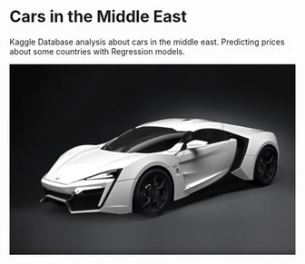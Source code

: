 # Cars in the Middle East
Kaggle Database analysis about cars in the middle east. Predicting prices about some countries with Regression models.

![Cars](cotxe.jpg)

